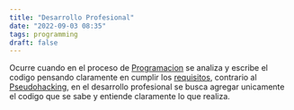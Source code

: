 ```yaml
---
title: "Desarrollo Profesional"
date: "2022-09-03 08:35"
tags: programming
draft: false
---
```

Ocurre cuando en el proceso de [Programacion](Programacion.md) se analiza y escribe el codigo pensando claramente en cumplir los [requisitos](requisitos.md), contrario al [Pseudohacking](Pseudohacking.md), en el desarrollo profesional se busca agregar unicamente el codigo que se sabe y entiende claramente lo que realiza.

